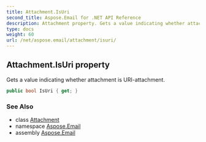 ```yaml
---
title: Attachment.IsUri
second_title: Aspose.Email for .NET API Reference
description: Attachment property. Gets a value indicating whether attachment is URIattachment
type: docs
weight: 60
url: /net/aspose.email/attachment/isuri/
---
```

## Attachment.IsUri property

Gets a value indicating whether attachment is URI-attachment.

```csharp
public bool IsUri { get; }
```

### See Also

* class [Attachment](../)
* namespace [Aspose.Email](../../attachment/)
* assembly [Aspose.Email](../../../)


